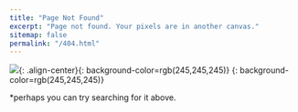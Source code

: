 ```yaml
---
title: "Page Not Found"
excerpt: "Page not found. Your pixels are in another canvas."
sitemap: false
permalink: "/404.html"
---
```

<!-- this page is about when no being able to access a file. -->
![](/me/assets/images/404.png){: .align-center}{: background-color=rgb(245,245,245)}
{: background-color=rgb(245,245,245)}
<script>
  var GOOG_FIXURL_LANG = 'en';
  var GOOG_FIXURL_SITE = '{{ site.url }}'
</script>
<script src="https://linkhelp.clients.google.com/tbproxy/lh/wm/fixurl.js">
</script>
*perhaps you can try searching for it above.

<br/>






